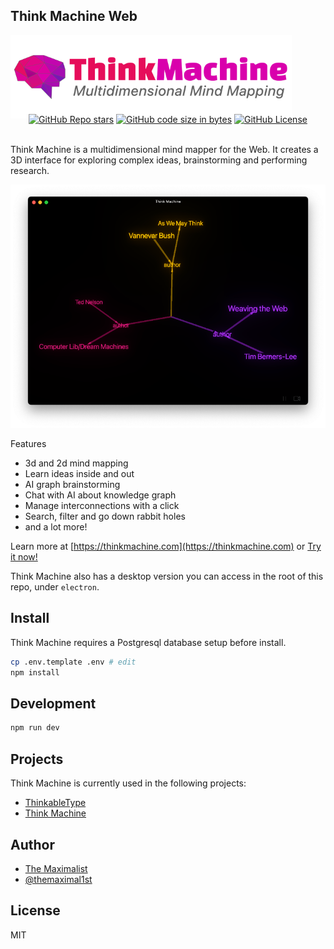 ## Think Machine Web

<img src="logo-square.png" alt="Think Machine — Multidimensional Mind Mapping" class="logo" style="max-width: 450px;" />

<div class="badges" style="text-align: center; margin-top: -10px;">
<a href="https://github.com/themaximalist/thinkmachine-web"><img alt="GitHub Repo stars" src="https://img.shields.io/github/stars/themaximal1st/thinkmachine-web"></a>
<a href="https://github.com/themaximalist/thinkmachine-web"><img alt="GitHub code size in bytes" src="https://img.shields.io/github/languages/code-size/themaximal1st/thinkmachine-web"></a>
<a href="https://github.com/themaximalist/thinkmachine-web"><img alt="GitHub License" src="https://img.shields.io/github/license/themaximal1st/thinkmachine-web"></a>
</div>

<br />

Think Machine is a multidimensional mind mapper for the Web.  It creates a 3D interface for exploring complex ideas, brainstorming and performing research.

<img src="thinkmachine.png" alt="Think Machine — Multidimensional Mind Mapping" />

Features
* 3d and 2d mind mapping
* Learn ideas inside and out
* AI graph brainstorming
* Chat with AI about knowledge graph
* Manage interconnections with a click
* Search, filter and go down rabbit holes
* and a lot more!

Learn more at [https://thinkmachine.com](https://thinkmachine.com) or <a href="https://app.thinkmachine.com">Try it now!</a>


Think Machine also has a desktop version you can access in the root of this repo, under `electron`.

## Install

Think Machine requires a Postgresql database setup before install.

```bash
cp .env.template .env # edit
npm install
```


## Development


```bash
npm run dev
```

## Projects

Think Machine is currently used in the following projects:

-   [ThinkableType](https://thinkabletype.com)
-   [Think Machine](https://thinkmachine.com)

## Author

-   [The Maximalist](https://themaximalist.com/)
-   [@themaximal1st](https://twitter.com/themaximal1st)

## License

MIT

